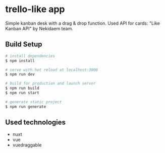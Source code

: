 # trello-like app
Simple kanban desk with a drag & drop function.
Used API for cards: "Like Kanban API" by Nekidaem team.

## Build Setup

```bash
# install dependencies
$ npm install

# serve with hot reload at localhost:3000
$ npm run dev

# build for production and launch server
$ npm run build
$ npm run start

# generate static project
$ npm run generate
```

## Used technologies
* nuxt
* vue
* vuedraggable
